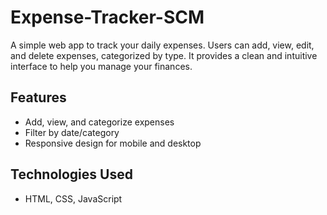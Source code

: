 # Expense-Tracker-SCM
A simple web app to track your daily expenses. Users can add, view, edit, and delete expenses, categorized by type. It provides a clean and intuitive interface to help you manage your finances.

## Features
- Add, view, and categorize expenses
- Filter by date/category
- Responsive design for mobile and desktop
   
## Technologies Used
- HTML, CSS, JavaScript
